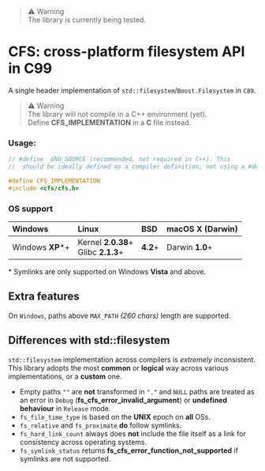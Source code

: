 > ⚠️ Warning<br>
> The library is currently being tested.

# CFS: cross-platform filesystem API in C99

A single header implementation of `std::filesystem`/`Boost.Filesystem` in `C89`.

> ⚠️ Warning<br>
> The library will not compile in a C++ environment (yet).<br>
> Define **CFS_IMPLEMENTATION** in a **C** file instead.

### Usage:

```c++
// #define _GNU_SOURCE (recommended, not required in C++). This
//  should be ideally defined as a compiler definition, not using a #define. 

#define CFS_IMPLEMENTATION
#include <cfs/cfs.h>
```

### OS support

| Windows          | Linux                                   | BSD      | macOS X (Darwin) |
|:-----------------|:----------------------------------------|:---------|:-----------------|
| Windows **XP***+ | Kernel **2.0.38**+<br/>Glibc **2.1.3**+ | **4.2**+ | Darwin **1.0**+  |

\* Symlinks are only supported on Windows **Vista** and above.

## Extra features

On `Windows`, paths above `MAX_PATH` *(260 chars)* length are supported.

## Differences with std::filesystem

`std::filesystem` implementation across compilers is *extremely* inconsistent. This
library adopts the most **common** or **logical** way across various implementations,
or a **custom** one.

 - Empty paths `""` are **not** transformed in `"."` and `NULL` paths are treated as 
   an error in `Debug` (**fs_cfs_error_invalid_argument**) or **undefined behaviour** in
   `Release` mode.
 - `fs_file_time_type` is based on the **UNIX** epoch on **all** OSs.
 - `fs_relative` and `fs_proximate` **do** follow symlinks.
 - `fs_hard_link_count` always does **not** include the file itself as a link for
   consistency across operating systems.
 - `fs_symlink_status` returns **fs_cfs_error_function_not_supported** if symlinks
   are not supported.
